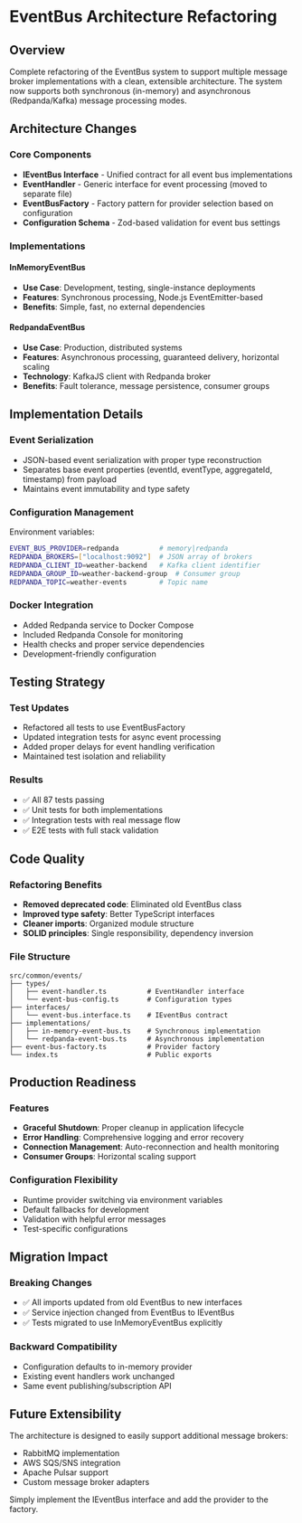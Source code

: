 # EventBus Architecture Refactoring

## Overview
Complete refactoring of the EventBus system to support multiple message broker implementations with a clean, extensible architecture. The system now supports both synchronous (in-memory) and asynchronous (Redpanda/Kafka) message processing modes.

## Architecture Changes

### Core Components
- **IEventBus Interface** - Unified contract for all event bus implementations
- **EventHandler<T>** - Generic interface for event processing (moved to separate file)
- **EventBusFactory** - Factory pattern for provider selection based on configuration
- **Configuration Schema** - Zod-based validation for event bus settings

### Implementations

#### InMemoryEventBus
- **Use Case**: Development, testing, single-instance deployments
- **Features**: Synchronous processing, Node.js EventEmitter-based
- **Benefits**: Simple, fast, no external dependencies

#### RedpandaEventBus
- **Use Case**: Production, distributed systems
- **Features**: Asynchronous processing, guaranteed delivery, horizontal scaling
- **Technology**: KafkaJS client with Redpanda broker
- **Benefits**: Fault tolerance, message persistence, consumer groups

## Implementation Details

### Event Serialization
- JSON-based event serialization with proper type reconstruction
- Separates base event properties (eventId, eventType, aggregateId, timestamp) from payload
- Maintains event immutability and type safety

### Configuration Management
Environment variables:
```bash
EVENT_BUS_PROVIDER=redpanda          # memory|redpanda
REDPANDA_BROKERS=["localhost:9092"]  # JSON array of brokers
REDPANDA_CLIENT_ID=weather-backend   # Kafka client identifier
REDPANDA_GROUP_ID=weather-backend-group  # Consumer group
REDPANDA_TOPIC=weather-events        # Topic name
```

### Docker Integration
- Added Redpanda service to Docker Compose
- Included Redpanda Console for monitoring
- Health checks and proper service dependencies
- Development-friendly configuration

## Testing Strategy

### Test Updates
- Refactored all tests to use EventBusFactory
- Updated integration tests for async event processing
- Added proper delays for event handling verification
- Maintained test isolation and reliability

### Results
- ✅ All 87 tests passing
- ✅ Unit tests for both implementations
- ✅ Integration tests with real message flow
- ✅ E2E tests with full stack validation

## Code Quality

### Refactoring Benefits
- **Removed deprecated code**: Eliminated old EventBus class
- **Improved type safety**: Better TypeScript interfaces
- **Cleaner imports**: Organized module structure
- **SOLID principles**: Single responsibility, dependency inversion

### File Structure
```
src/common/events/
├── types/
│   ├── event-handler.ts          # EventHandler interface
│   └── event-bus-config.ts       # Configuration types
├── interfaces/
│   └── event-bus.interface.ts    # IEventBus contract
├── implementations/
│   ├── in-memory-event-bus.ts    # Synchronous implementation
│   └── redpanda-event-bus.ts     # Asynchronous implementation
├── event-bus-factory.ts          # Provider factory
└── index.ts                      # Public exports
```

## Production Readiness

### Features
- **Graceful Shutdown**: Proper cleanup in application lifecycle
- **Error Handling**: Comprehensive logging and error recovery
- **Connection Management**: Auto-reconnection and health monitoring
- **Consumer Groups**: Horizontal scaling support

### Configuration Flexibility
- Runtime provider switching via environment variables
- Default fallbacks for development
- Validation with helpful error messages
- Test-specific configurations

## Migration Impact

### Breaking Changes
- ✅ All imports updated from old EventBus to new interfaces
- ✅ Service injection changed from EventBus to IEventBus
- ✅ Tests migrated to use InMemoryEventBus explicitly

### Backward Compatibility
- Configuration defaults to in-memory provider
- Existing event handlers work unchanged
- Same event publishing/subscription API

## Future Extensibility

The architecture is designed to easily support additional message brokers:
- RabbitMQ implementation
- AWS SQS/SNS integration
- Apache Pulsar support
- Custom message broker adapters

Simply implement the IEventBus interface and add the provider to the factory.